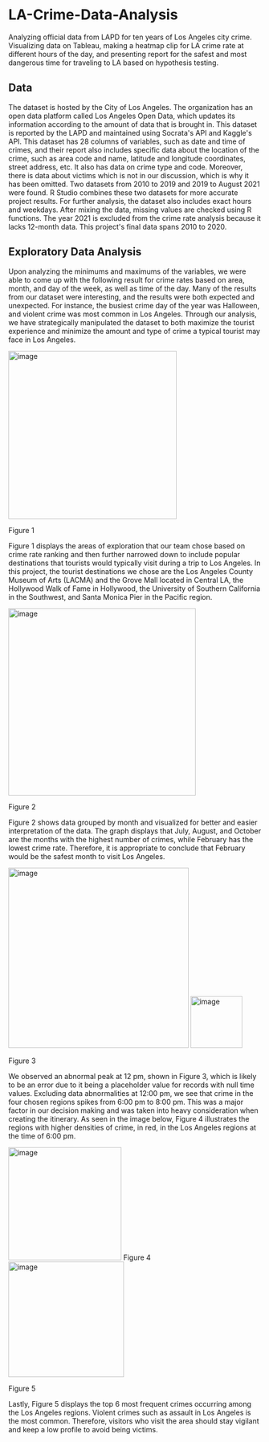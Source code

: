 # LA-Crime-Data-Analysis
Analyzing official data from LAPD for ten years of Los Angeles city crime. Visualizing data on Tableau, making a heatmap clip for LA crime rate at different hours of the day, and presenting report for the safest and most dangerous time for traveling to LA based on hypothesis testing.




## Data

The dataset is hosted by the City of Los Angeles. The organization has an open data platform called Los Angeles Open Data, which updates its information according to the amount of data that is brought in. This dataset is reported by the LAPD and maintained using Socrata's API and Kaggle's API. This dataset has 28 columns of variables, such as date and time of crimes, and their report also includes specific data about the location of the crime, such as area code and name, latitude and longitude coordinates, street address, etc. It also has data on crime type and code. Moreover, there is data about victims which is not in our discussion, which is why it has been omitted. Two datasets from 2010 to 2019 and 2019 to August 2021 were found. R Studio combines these two datasets for more accurate project results. For further analysis, the dataset also includes exact hours and weekdays. After mixing the data, missing values are checked using R functions. The year 2021 is excluded from the crime rate analysis because it lacks 12-month data. This project's final data spans 2010 to 2020.

## Exploratory Data Analysis

Upon analyzing the minimums and maximums of the variables, we were able to come up with the following result for crime rates based on area, month, and day of the week, as well as time of the day. Many of the results from our dataset were interesting, and the results were both expected and unexpected. For instance, the busiest crime day of the year was Halloween, and violent crime was most common in Los Angeles. Through our analysis, we have strategically manipulated the dataset to both maximize the tourist experience and minimize the amount and type of crime a typical tourist may face in Los Angeles. 

<img width="335" alt="image" src="https://user-images.githubusercontent.com/88157400/230701740-f4ae6428-3f00-437c-9d89-1382eb03177d.png">

Figure 1

Figure 1 displays the areas of exploration that our team chose based on crime rate ranking and then further narrowed down to include popular destinations that tourists would typically visit during a trip to Los Angeles. In this project, the tourist destinations we chose are the Los Angeles County Museum of Arts (LACMA) and the Grove Mall located in Central LA, the Hollywood Walk of Fame in Hollywood, the University of Southern California in the Southwest, and Santa Monica Pier in the Pacific region.

<img width="373" alt="image" src="https://user-images.githubusercontent.com/88157400/230701755-dae3f107-0bc1-47f4-a5d0-f69ef604e7bd.png">

Figure 2

Figure 2 shows data grouped by month and visualized for better and easier interpretation of the data. The graph displays that July, August, and October are the months with the highest number of crimes, while February has the lowest crime rate. Therefore, it is appropriate to conclude that February would be the safest month to visit Los Angeles.

<img width="359" alt="image" src="https://user-images.githubusercontent.com/88157400/230701779-632929c9-f2b2-453d-87f7-30f7b0e23486.png">
<img width="103" alt="image" src="https://user-images.githubusercontent.com/88157400/230701788-40a9e906-404c-464b-8768-82d62b1df061.png">

Figure 3


We observed an abnormal peak at 12 pm, shown in Figure 3, which is likely to be an error due to it being a placeholder value for records with null time values. Excluding data abnormalities at 12:00 pm, we see that crime in the four chosen regions spikes from 6:00 pm to 8:00 pm. This was a major factor in our decision making and was taken into heavy consideration when creating the itinerary. As seen in the image below, Figure 4 illustrates the regions with higher densities of crime, in red, in the Los Angeles regions at the time of 6:00 pm.

<img width="225" alt="image" src="https://user-images.githubusercontent.com/88157400/230701797-5ca77b6f-0524-41b5-bda0-0a83b0f3eb6b.png">
Figure 4 						   

<img width="230" alt="image" src="https://user-images.githubusercontent.com/88157400/230701803-e49924c7-eb84-49c2-aacc-c527bd3ee19a.png">

Figure 5

Lastly, Figure 5 displays the top 6 most frequent crimes occurring among the Los Angeles regions. Violent crimes such as assault in Los Angeles is the most common. Therefore, visitors who visit the area should stay vigilant and keep a low profile to avoid being victims. 
